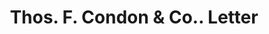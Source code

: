 ---
doi: 10.7916/D89S333G
date_other: '1913'
date_other_textual: '1913'
form: correspondence
genre:
- Letters (correspondence)
name:
- Thos. F. Condon & Co.
object_in_context_url: https://biggert.cul.columbia.edu/items/view/ave_biggert_01134
subject_hierarchical_geographic:
- New York, New York, United States
subject_name:
- Thos. F. Condon & Co.
title: Thos. F. Condon & Co.. Letter
sort_title: Thos. F. Condon & Co.. Letter
call_number: ave_biggert_01134
coordinates:
- 40.71277777777778,-74.00583333333333
pid: ave_biggert_01134
identifiers: ave_biggert_01134
permalink: /biggert/ave_biggert_01134/
layout: iiif-image-page
---